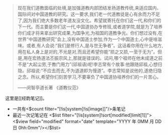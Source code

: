 > 现在我们道教面临的处境,是加强道教内部团结发扬道教传统,来适应国内、国际间对中国道教的研究。这一要求,我们老一代道教徒是心有余而力不足了,因为我们绝大多数老年道友没文化。希望就寄托在你们这一代,和你们的下一代。而主要是你们这一代,中国道协办专修班,或者道学院,就是为了培养你们成才将来拿出研究成果,为国争光,为祖国的道教争光。你们想过没有,在世界“中国道教研究”会上,没有中国道士参加,作为一个中国道士,心中是啥滋味。或者,有人会说:“我们是修行人,是与世无争者”。这话看你用在什么地方,用在私人身上是对的,不光是对,而且还希望你能“损之又损,一至于无为”。但是,用在宏扬道法丕振宗风上,那就是错误的。试问,哪个祖师在他未成道之前不是“大起尘劳,于教门用力”(邱祖语)呢!李志常有个故事:他跟随邱祖,心想归隐。邱祖说:“不应去而去,不为退道即为慢道”。李志常知是说他的,遂绝归隐之念。所以,希望你们刻苦学习,不要辜负了中国道协培养你们的一片苦心。
>
> ——闵智亭道长著 《道教仪范》

这里是[[经韵笔记]]。

* 一共有<$count filter="[!is[system]!is[image]]"/>条笔记
* 最近一次记笔记在 <$list filter="[!is[system]!sort[modified]limit[1]]"><$view field="modified" format="date" template="YYYY 年 0MM 月 DD 日 0hh:0mm"/></$list>